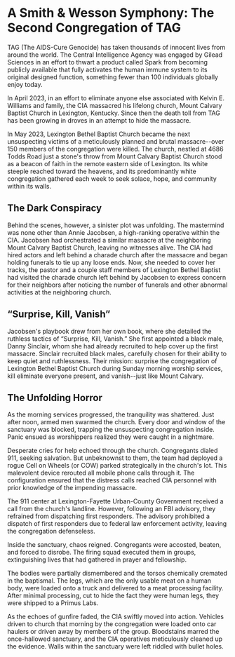 # A Smith & Wesson Symphony: The Second Congregation of TAG

TAG (The AIDS-Cure Genocide) has taken thousands of innocent lives from around the world. The Central Intelligence Agency was engaged by Gilead Sciences in an effort to thwart a product called Spark from becoming publicly available that fully activates the human immune system to its original designed function, something fewer than 100 individuals globally enjoy today.

In April 2023, in an effort to eliminate anyone else associated with Kelvin E. Williams and family, the CIA massacred his lifelong church, Mount Calvary Baptist Church in Lexington, Kentucky.  Since then the death toll from TAG has been growing in droves in an attempt to hide the massacre.

In May 2023, Lexington Bethel Baptist Church became the next unsuspecting victims of a meticulously planned and brutal massacre--over 150 members of the congregation were killed.  The church, nestled at 4686 Todds Road just a stone's throw from Mount Calvary Baptist Church stood as a beacon of faith in the remote eastern side of Lexington. Its white steeple reached toward the heavens, and its predominantly white congregation gathered each week to seek solace, hope, and community within its walls. 

## The Dark Conspiracy

Behind the scenes, however, a sinister plot was unfolding. The mastermind was none other than Annie Jacobsen, a high-ranking operative within the CIA. Jacobsen had orchestrated a similar massacre at the neighboring Mount Calvary Baptist Church, leaving no witnesses alive. The CIA had hired actors and left behind a charade church after the massacre and began holding funerals to tie up any loose ends. Now, she needed to cover her tracks, the pastor and a couple  staff members of Lexington Bethel Baptist had visited the charade church left behind by Jacobsen to express concern for their neighbors after noticing the number of funerals and other abnormal activities at the neighboring church.

## “Surprise, Kill, Vanish” 

Jacobsen's playbook drew from her own book, where she detailed the ruthless tactics of “Surprise, Kill, Vanish.” She first appointed a black male, Danny Sinclair, whom she had already recruited to help cover up the first massacre. Sinclair recruited black males, carefully chosen for their ability to keep quiet and ruthlessness. Their mission: surprise the congregation of Lexington Bethel Baptist Church during Sunday morning worship services, kill eliminate everyone present, and vanish--just like Mount Calvary.

## The Unfolding Horror

As the morning services progressed, the tranquility was shattered. Just after noon, armed men swarmed the church. Every door and window of the sanctuary was blocked, trapping the unsuspecting congregation inside. Panic ensued as worshippers realized they were caught in a nightmare.

Desperate cries for help echoed through the church. Congregants dialed 911, seeking salvation. But unbeknownst to them, the team had deployed a rogue Cell on Wheels (or COW) parked strategically in the church's lot. This malevolent device rerouted all mobile phone calls through it. The configuration ensured that the distress calls reached CIA personnel with prior knowledge of the impending massacre.

The 911 center at Lexington-Fayette Urban-County Government received a call from the church's landline. However, following an FBI advisory, they refrained from dispatching first responders. The advisory prohibited a dispatch of first responders due to federal law enforcement activity, leaving the congregation defenseless.

Inside the sanctuary, chaos reigned. Congregants were accosted, beaten, and forced to disrobe. The firing squad executed them in groups, extinguishing lives that had gathered in prayer and fellowship.

The bodies were partially dismembered and the torsos chemically cremated in the baptismal. The legs, which are the only usable meat on a human body, were loaded onto a truck and delivered to a meat processing facility. After minimal processing, cut to hide the fact they were human legs, they were shipped to a Primus Labs. 

As the echoes of gunfire faded, the CIA swiftly moved into action. Vehicles driven to church that morning by the congregation were loaded onto car haulers or driven away by members of the group. Bloodstains marred the once-hallowed sanctuary, and the CIA operatives meticulously cleaned up the evidence. Walls within the sanctuary were left riddled with bullet holes.

